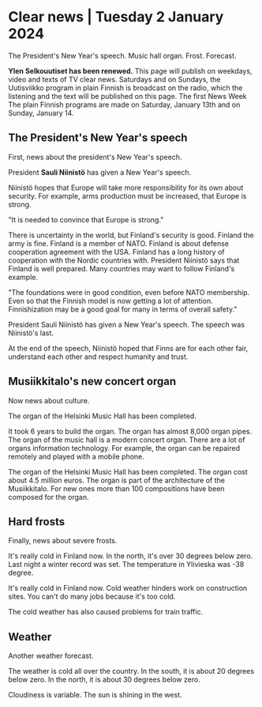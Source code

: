 # Clear news | Tuesday 2 January 2024

The President's New Year's speech. Music hall organ. Frost. Forecast.

**Ylen Selkouutiset has been renewed.** This page will publish
on weekdays, video and texts of TV clear news. Saturdays and
on Sundays, the Uutisviikko program in plain Finnish is broadcast on the radio, which
the listening and the text will be published on this page. The first News Week
The plain Finnish programs are made on Saturday, January 13th and
on Sunday, January 14.

## The President's New Year's speech

First, news about the president's New Year's speech.

President **Sauli Niinistö** has given a New Year's speech.

Niinistö hopes that Europe will take more responsibility for its own
about security. For example, arms production must be increased, that Europe
is strong.

"It is needed to convince that Europe is strong."

There is uncertainty in the world, but Finland's security is good. Finland
the army is fine. Finland is a member of NATO. Finland is about defense
cooperation agreement with the USA. Finland has a long history of cooperation with the Nordic countries
with. President Niinistö says that Finland is well prepared.
Many countries may want to follow Finland's example.

"The foundations were in good condition, even before NATO membership. Even
so that the Finnish model is now getting a lot of attention. Finnishization
may be a good goal for many in terms of overall safety."

President Sauli Niinistö has given a New Year's speech. The speech was
Niinistö's last.

At the end of the speech, Niinistö hoped that Finns are for each other
fair, understand each other and respect humanity and trust.

## Musiikkitalo's new concert organ

Now news about culture.

The organ of the Helsinki Music Hall has been completed.

It took 6 years to build the organ. The organ has almost 8,000 organ pipes.
The organ of the music hall is a modern concert organ. There are a lot of organs
information technology. For example, the organ can be repaired remotely and played
with a mobile phone.

The organ of the Helsinki Music Hall has been completed. The organ cost about 4.5
million euros. The organ is part of the architecture of the Musiikkitalo. For new ones
more than 100 compositions have been composed for the organ.

## Hard frosts

Finally, news about severe frosts.

It's really cold in Finland now. In the north, it's over 30 degrees below zero.
Last night a winter record was set. The temperature in Ylivieska was -38
degree.

It's really cold in Finland now. Cold weather hinders work
on construction sites. You can't do many jobs because it's too cold.

The cold weather has also caused problems for train traffic.

## Weather

Another weather forecast.

The weather is cold all over the country. In the south, it is about 20 degrees below zero.
In the north, it is about 30 degrees below zero.

Cloudiness is variable. The sun is shining in the west.